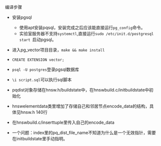 编译步骤
* 安装pgsql
    * 使用apt安装pqsql，安装完成之后应该能直接运行`pg_config`命令。
    * 实验室服务器不支持`systemctl`,直接运行`sudo /etc/init.d/postgresql start
`启动pgsql。
* 进入pg_vector项目目录，`make && make install`
* `CREATE EXTENSION vector;`
* `psql -U postgres`登录pgsql数据库
* `\i script.sql`可以执行sql脚本

* pqdist对象存储在hnsw.h/buildstate中，在hnswbuild.c/initbuildstate中初始化
* hnswelementdata类里增加了存储自己和邻居节点encode_data的结构，具体见hnsw.h 140行
* 在hnswbuild.c/inserttuple里传入自己的encode_data
* 一个问题：index里的pq_dist_file_name不知道为什么是一个无效指针，需要在initbuildstate里手动指明。